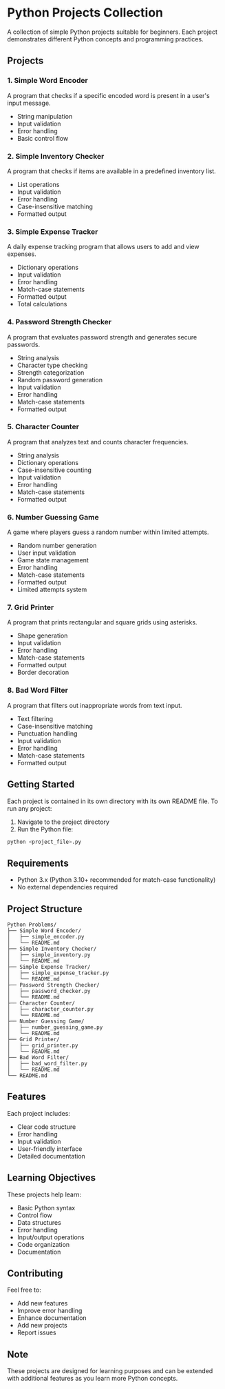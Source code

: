 # Python Projects Collection

A collection of simple Python projects suitable for beginners. Each project demonstrates different Python concepts and programming practices.

## Projects

### 1. Simple Word Encoder
A program that checks if a specific encoded word is present in a user's input message.
- String manipulation
- Input validation
- Error handling
- Basic control flow

### 2. Simple Inventory Checker
A program that checks if items are available in a predefined inventory list.
- List operations
- Input validation
- Error handling
- Case-insensitive matching
- Formatted output

### 3. Simple Expense Tracker
A daily expense tracking program that allows users to add and view expenses.
- Dictionary operations
- Input validation
- Error handling
- Match-case statements
- Formatted output
- Total calculations

### 4. Password Strength Checker
A program that evaluates password strength and generates secure passwords.
- String analysis
- Character type checking
- Strength categorization
- Random password generation
- Input validation
- Error handling
- Match-case statements
- Formatted output

### 5. Character Counter
A program that analyzes text and counts character frequencies.
- String analysis
- Dictionary operations
- Case-insensitive counting
- Input validation
- Error handling
- Match-case statements
- Formatted output

### 6. Number Guessing Game
A game where players guess a random number within limited attempts.
- Random number generation
- User input validation
- Game state management
- Error handling
- Match-case statements
- Formatted output
- Limited attempts system

### 7. Grid Printer
A program that prints rectangular and square grids using asterisks.
- Shape generation
- Input validation
- Error handling
- Match-case statements
- Formatted output
- Border decoration

### 8. Bad Word Filter
A program that filters out inappropriate words from text input.
- Text filtering
- Case-insensitive matching
- Punctuation handling
- Input validation
- Error handling
- Match-case statements
- Formatted output

## Getting Started

Each project is contained in its own directory with its own README file. To run any project:

1. Navigate to the project directory
2. Run the Python file:
```bash
python <project_file>.py
```

## Requirements

- Python 3.x (Python 3.10+ recommended for match-case functionality)
- No external dependencies required

## Project Structure

```
Python Problems/
├── Simple Word Encoder/
│   ├── simple_encoder.py
│   └── README.md
├── Simple Inventory Checker/
│   ├── simple_inventory.py
│   └── README.md
├── Simple Expense Tracker/
│   ├── simple_expense_tracker.py
│   └── README.md
├── Password Strength Checker/
│   ├── password_checker.py
│   └── README.md
├── Character Counter/
│   ├── character_counter.py
│   └── README.md
├── Number Guessing Game/
│   ├── number_guessing_game.py
│   └── README.md
├── Grid Printer/
│   ├── grid_printer.py
│   └── README.md
├── Bad Word Filter/
│   ├── bad_word_filter.py
│   └── README.md
└── README.md
```

## Features

Each project includes:
- Clear code structure
- Error handling
- Input validation
- User-friendly interface
- Detailed documentation

## Learning Objectives

These projects help learn:
- Basic Python syntax
- Control flow
- Data structures
- Error handling
- Input/output operations
- Code organization
- Documentation

## Contributing

Feel free to:
- Add new features
- Improve error handling
- Enhance documentation
- Add new projects
- Report issues

## Note

These projects are designed for learning purposes and can be extended with additional features as you learn more Python concepts.
